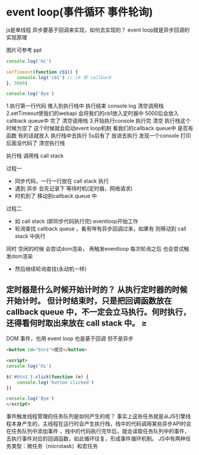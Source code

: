 # event loop(事件循环 事件轮询)

js是单线程 异步要基于回调来实现，如何去实现的？ event loop就是异步回调的实现原理

图片可参考 ppt

```js
console.log('Hi')

setTimeout(function cb1() {
    console.log('cb1') // cb 即 callback
}, 5000)

console.log('Bye')
```

1.执行第一行代码 推入到执行栈中 执行结束 console.log 清空调用栈 2.setTimeout使我们的webapi 会将我们的cb1放入定时器中 5000后会放入 callback queue中 完了 清空调用栈
3.开始执行console 执行完 清空 执行栈这个时候为空了 这个时候就会启动event loop机制 看我们的callback queue中 是否有函数 有的话就放入 执行栈中去执行 5s后有了 放进去执行 发现一个console 打印
后面没代码了 清空执行栈

执行栈 调用栈 call stack

过程一

* 同步代码，一行一行放在 call stack 执行
* 遇到 异步 会先记录下 等待时机(定时器，网络请求)
* 时机到了 移动到callback queue 中

过程二

* 如 call stack (即同步代码执行完) eventloop开始工作
* 轮询查找 callback queue ，看有咩有异步回调过来，如果有 则移动到 call stack 中执行

同时 空闲的时候 会尝试dom渲染， 再触发eventloop 每次轮询之后 也会尝试触发dom渲染

* 然后继续轮询查找(永动机一样)

定时器是什么时候开始计时的？ 从执行定时器的时候开始计时。 但计时结束时，只是把回调函数放在 callback queue 中，不一定会立马执行。何时执行，还得看何时取出来放在 call stack 中。 ≥
------

DOM 事件，也用 event loop 也是基于回调 但不是异步

```html
<button id="btn1">提交</button>

<script>
console.log('Hi')

$('#btn1').click(function (e) {
    console.log('button clicked')
})

console.log('Bye')
</script>
```

事件触发线程管理的任务队列是如何产生的呢？ 事实上这些任务就是从JS引擎线程本身产生的，主线程在运行时会产生执行栈，栈中的代码调用某些异步API时会在任务队列中添加事件
，栈中的代码执行完毕后，就会读取任务队列中的事件，去执行事件对应的回调函数，如此循环往复，形成事件循环机制。 JS中有两种任务类型：微任务（microtask）和宏任务




